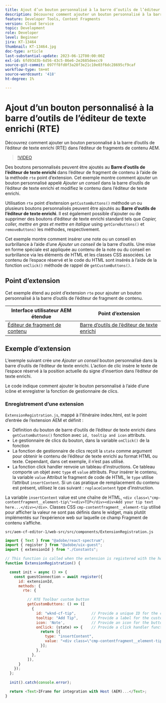 ```yaml
---
title: Ajout d’un bouton personnalisé à la barre d’outils de l’éditeur de texte enrichi (RTE)
description: Découvrez comment ajouter un bouton personnalisé à la barre d’outils de l’éditeur de texte enrichi (RTE) dans l’éditeur de fragment de contenu AEM
feature: Developer Tools, Content Fragments
version: Cloud Service
topic: Development
role: Developer
level: Beginner
jira: KT-13464
thumbnail: KT-13464.jpg
doc-type: article
last-substantial-update: 2023-06-12T00:00:00Z
exl-id: 6fd93d3b-6d56-43c5-86e6-2e2685deecc9
source-git-commit: 097ff8fd0f3a28f3e21c10e03f6dc28695cf9caf
workflow-type: tm+mt
source-wordcount: '418'
ht-degree: 1%

---
```


# Ajout d’un bouton personnalisé à la barre d’outils de l’éditeur de texte enrichi (RTE)

Découvrez comment ajouter un bouton personnalisé à la barre d’outils de l’éditeur de texte enrichi (RTE) dans l’éditeur de fragments de contenu AEM.

>[!VIDEO](https://video.tv.adobe.com/v/3420768?quality=12&learn=on)

Des boutons personnalisés peuvent être ajoutés au **Barre d’outils de l’éditeur de texte enrichi** dans l’éditeur de fragment de contenu à l’aide de la méthode `rte` point d’extension. Cet exemple montre comment ajouter un bouton personnalisé appelé _Ajouter un conseil_ dans la barre d’outils de l’éditeur de texte enrichi et modifiez le contenu dans l’éditeur de texte enrichi.

Utilisation `rte` point d’extension `getCustomButtons()` méthode un ou plusieurs boutons personnalisés peuvent être ajoutés au **Barre d’outils de l’éditeur de texte enrichi**. Il est également possible d’ajouter ou de supprimer des boutons d’éditeur de texte enrichi standard tels que _Copier, coller, mettre en gras et mettre en italique_ using `getCoreButtons()` et `removeButtons)` les méthodes, respectivement.

Cet exemple montre comment insérer une note ou un conseil en surbrillance à l’aide d’une _Ajouter un conseil_ de la barre d’outils. Une mise en forme spéciale est appliquée au contenu de la note ou du conseil en surbrillance via les éléments de HTML et les classes CSS associées. Le contenu de l’espace réservé et le code du HTML sont insérés à l’aide de la fonction `onClick()` méthode de rappel de `getCustomButtons()`.

## Point d’extension

Cet exemple étend au point d’extension `rte` pour ajouter un bouton personnalisé à la barre d’outils de l’éditeur de fragment de contenu.

| Interface utilisateur AEM étendue | Point d’extension |
| ------------------------ | --------------------- | 
| [Éditeur de fragment de contenu](https://developer.adobe.com/uix/docs/services/aem-cf-editor/) | [Barre d’outils de l’éditeur de texte enrichi](https://developer.adobe.com/uix/docs/services/aem-cf-editor/api/rte-toolbar/) |

## Exemple d’extension

L’exemple suivant crée une _Ajouter un conseil_ bouton personnalisé dans la barre d’outils de l’éditeur de texte enrichi. L’action de clic insère le texte de l’espace réservé à la position actuelle du signe d’insertion dans l’éditeur de texte enrichi.

Le code indique comment ajouter le bouton personnalisé à l’aide d’une icône et enregistrer la fonction de gestionnaire de clics.

### Enregistrement d’une extension

`ExtensionRegistration.js`, mappé à l’itinéraire index.html, est le point d’entrée de l’extension AEM et définit :

+ Définition du bouton de barre d’outils de l’éditeur de texte enrichi dans `getCustomButtons()` fonction avec `id, tooltip and icon` attributs.
+ Le gestionnaire de clics du bouton, dans la variable `onClick()` de la fonction
+ La fonction de gestionnaire de clics reçoit la `state` comme argument pour obtenir le contenu de l’éditeur de texte enrichi au format HTML ou texte. Cependant, dans cet exemple, il n’est pas utilisé.
+ La fonction click handler renvoie un tableau d’instructions. Ce tableau comporte un objet avec `type` et `value` attributs. Pour insérer le contenu, la variable `value` Attribut le fragment de code de HTML, le `type` utilise l’attribut `insertContent`. Si un cas pratique de remplacement du contenu est présent, utilisez le cas suivant : `replaceContent` type d’instruction.

La variable `insertContent` value est une chaîne de HTML, `<div class=\"cmp-contentfragment__element-tip\"><div>TIP</div><div>Add your tip text here...</div></div>`. Classes CSS `cmp-contentfragment__element-tip` utilisé pour afficher la valeur ne sont pas définis dans le widget, mais plutôt implémentés sur l’expérience web sur laquelle ce champ Fragment de contenu s’affiche.


`src/aem-cf-editor-1/web-src/src/components/ExtensionRegistration.js`

```javascript
import { Text } from "@adobe/react-spectrum";
import { register } from "@adobe/uix-guest";
import { extensionId } from "./Constants";

// This function is called when the extension is registered with the host and runs in an iframe in the Content Fragment Editor browser window.
function ExtensionRegistration() {

  const init = async () => {
    const guestConnection = await register({
      id: extensionId,
      methods: {
        rte: {

          // RTE Toolbar custom button
          getCustomButtons: () => ([
            {
              id: "wknd-cf-tip",       // Provide a unique ID for the custom button
              tooltip: "Add Tip",      // Provide a label for the custom button
              icon: 'Note',            // Provide an icon for the button (see https://spectrum.adobe.com/page/icons/ for a list of available icons)
              onClick: (state) => {    // Provide a click handler function that returns the instructions array with type and value. This example inserts the HTML snippet for TIP content.
                return [{
                  type: "insertContent",
                  value: "<div class=\"cmp-contentfragment__element-tip\"><div>TIP</div><div>Add your tip text here...</div></div>"
                }];
              },
            },
          ]),
      }
    });
  };
  
  init().catch(console.error);

  return <Text>IFrame for integration with Host (AEM)...</Text>;
}
```
